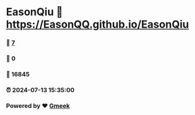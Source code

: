 # EasonQiu :link: https://EasonQQ.github.io/EasonQiu 
### :page_facing_up: [7](https://EasonQQ.github.io/EasonQiu/tag.html) 
### :speech_balloon: 0 
### :hibiscus: 16845 
### :alarm_clock: 2024-07-13 15:35:00 
### Powered by :heart: [Gmeek](https://github.com/Meekdai/Gmeek)
